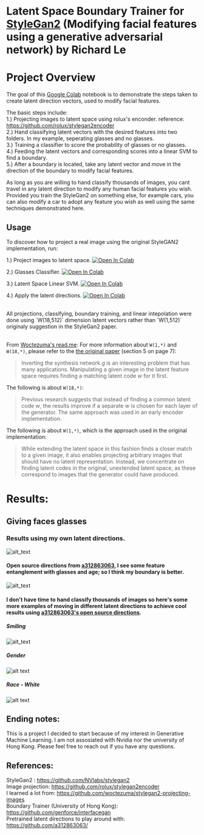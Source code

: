 # Latent Space Boundary Trainer for [StyleGan2][stylegan2] (Modifying facial features using a generative adversarial network) by Richard Le

# Project Overview
The goal of this [Google Colab](https://colab.research.google.com/) notebook is to demonstrate the steps taken to create latent direction vectors, used to modify facial features.

The basic steps include: <br />
1.) Projecting images to latent space using rolux's enconder. reference: https://github.com/rolux/stylegan2encoder <br />
2.) Hand classifying latent vectors with the desired features into two folders. In my example, seperating glasses and no glasses. <br />
3.) Training a classifier to score the probability of glasses or no glasses. <br />
4.) Feeding the latent vectors and corresponding scores into a linear SVM to find a boundary. <br />
5.) After a boundary is located, take any latent vector and move in the direction of the boundary to modify facial features. <br/>

As long as you are willing to hand classify thousands of images, you cant travel in any latent direction to modify any human facial features you wish. Provided you train the StyleGan2 on something else, for example cars, you can also modify a car to adopt any feature you wish as well using the same techniques demonstrated here.

## Usage

To discover how to project a real image using the original StyleGAN2 implementation, run:

1.) Project images to latent space.
[![Open In Colab](https://colab.research.google.com/assets/colab-badge.svg)](https://colab.research.google.com/github/richard1634/Latent-Space-Boundary-Trainer-for-StyleGan2/blob/master/Make_latent_vectors.ipynb)

2.) Glasses Classifier.
[![Open In Colab](https://colab.research.google.com/assets/colab-badge.svg)](
https://colab.research.google.com/github/richard1634/Latent-Space-Boundary-Trainer-for-StyleGan2/blob/master/Glasses_classifier.ipynb)

3.) Latent Space Linear SVM.
[![Open In Colab](https://colab.research.google.com/assets/colab-badge.svg)](
https://colab.research.google.com/github/richard1634/Latent-Space-Boundary-Trainer-for-StyleGan2/blob/master/LatentSpaceLinearSVM.ipynb)

4.) Apply the latent directions.
[![Open In Colab](https://colab.research.google.com/assets/colab-badge.svg)](
https://colab.research.google.com/github/richard1634/Latent-Space-Boundary-Trainer-for-StyleGan2/blob/master/apply_latent_directions.ipynb)

<br/>
All projections, classifying, boundary training, and linear intepolation were done using `W(18,512)` dimension latent vectors rather than `W(1,512)` originaly suggestion in the StyleGan2 paper. 


<br/>From [Woctezuma's read.me][wocts-readme]: For more information about `W(1,*)` and `W(18,*)`, please refer to the [the original paper][stylegan2-paper] (section 5 on page 7):

> Inverting the synthesis network $g$ is an interesting problem that has many applications.
> Manipulating a given image in the latent feature space requires finding a matching latent code $w$ for it first.

The following is about `W(18,*)`:
> Previous research suggests that instead of finding a common latent code $w$, the results improve if a separate $w$ is chosen for each layer of the generator.
> The same approach was used in an early encoder implementation.

The following is about `W(1,*)`, which is the approach used in the original implementation:
> While extending the latent space in this fashion finds a closer match to a given image, it also enables projecting arbitrary images that should have no latent representation.
> Instead, we concentrate on finding latent codes in the original, unextended latent space, as these correspond to images that the generator could have produced.


# Results:
## Giving faces glasses
### Results using my own latent directions.
![alt_text](https://user-images.githubusercontent.com/36825309/103576401-ee454280-4e87-11eb-9f3a-834c95145caa.jpg)


#### Open source directions from [a312863063][os-directions], I see some feature entanglement with glasses and age; so I think my boundary is better.
![alt_text](https://user-images.githubusercontent.com/36825309/103577012-e0dc8800-4e88-11eb-81b0-f8d522ae0441.png) <br/>

#### I don't have time to hand classify thousands of images so here's some more examples of moving in different latent directions to achieve cool results using [a312863063's open source directions][os-directions].
##### Smiling
![alt_text](https://user-images.githubusercontent.com/36825309/103580238-b261ab80-4e8e-11eb-96c6-6924ce0d0124.png) <br/>
##### Gender
![alt text](https://user-images.githubusercontent.com/36825309/103580800-aaeed200-4e8f-11eb-9030-d9d120a5788c.png) <br/>

##### Race - White
![alt text](https://user-images.githubusercontent.com/36825309/103581686-56e4ed00-4e91-11eb-83d5-585ef33a4b07.jpg) <br/>


## Ending notes:
This is a project I decided to start because of my interest in Generative Machine Learning. I am not assosiated with Nvidia nor the university of Hong Kong. 
Please feel free to reach out if you have any questions. <br/>


## References: <br/>
StyleGan2 : https://github.com/NVlabs/stylegan2 <br/>
Image projection: https://github.com/rolux/stylegan2encoder <br/>
I learned a lot from: https://github.com/woctezuma/stylegan2-projecting-images <br/>
Boundary Trainer (University of Hong Kong): https://github.com/genforce/interfacegan <br/>
Pretrained latent directions to play around with: https://github.com/a312863063/ <br/>


<!--Definitions-->
[stylegan2-paper]: <https://arxiv.org/abs/1912.04958>
[wocts-readme]: <https://github.com/woctezuma/stylegan2-projecting-images/blob/master/README.md>
[os-directions]: <https://github.com/a312863063/>
[stylegan2]: <https://github.com/NVlabs/stylegan2>
